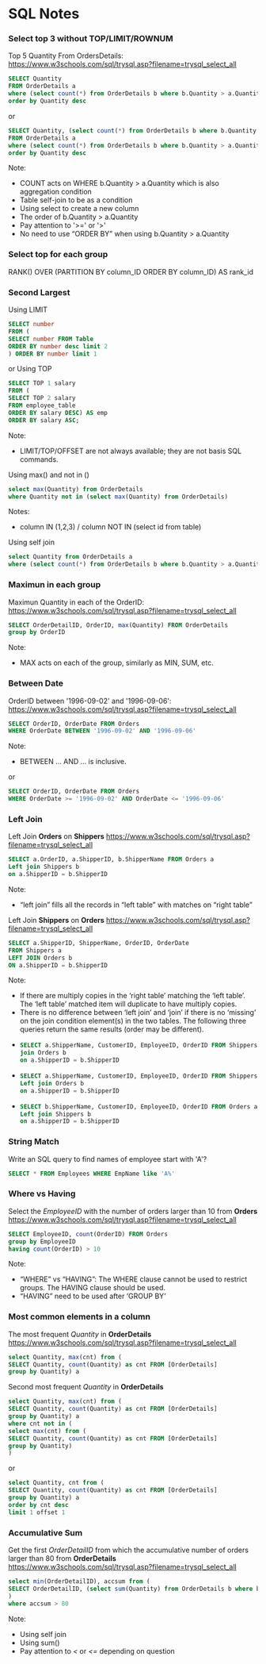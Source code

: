 SQL Notes
==========

### Select top 3 without TOP/LIMIT/ROWNUM

Top 5 Quantity From OrdersDetails:
https://www.w3schools.com/sql/trysql.asp?filename=trysql_select_all

```sql
SELECT Quantity 
FROM OrderDetails a
where (select count(*) from OrderDetails b where b.Quantity > a.Quantity) < 3
order by Quantity desc
```
or 

```sql
SELECT Quantity, (select count(*) from OrderDetails b where b.Quantity > a.Quantity) as rnk 
FROM OrderDetails a
where (select count(*) from OrderDetails b where b.Quantity > a.Quantity) < 3
order by Quantity desc
```
Note: 
  - COUNT acts on WHERE b.Quantity > a.Quantity which is also aggregation condition 
  - Table self-join to be as a condition
  - Using select to create a new column
  - The order of b.Quantity > a.Quantity
  - Pay attention to '>=' or '>'
  - No need to use “ORDER BY” when using b.Quantity > a.Quantity

### Select top for each group

RANK() OVER (PARTITION BY column_ID ORDER BY column_ID) AS rank_id

### Second Largest 

Using LIMIT

```sql
SELECT number
FROM (
SELECT number FROM Table
ORDER BY number desc limit 2
) ORDER BY number limit 1
```

or Using TOP

```sql
SELECT TOP 1 salary   
FROM (  
SELECT TOP 2 salary  
FROM employee_table  
ORDER BY salary DESC) AS emp  
ORDER BY salary ASC;

```

Note:
  - LIMIT/TOP/OFFSET are not always available; they are not basis SQL commands. 

Using max() and not in ()

```sql
select max(Quantity) from OrderDetails
where Quantity not in (select max(Quantity) from OrderDetails)
```

Notes:
  - column IN (1,2,3) / column NOT IN (select id from table)

Using self join

```sql
select Quantity from OrderDetails a
where (select count(*) from OrderDetails b where b.Quantity > a.Quantity) = 1
```

### Maximun in each group

Maximun Quantity in each of the OrderID:
https://www.w3schools.com/sql/trysql.asp?filename=trysql_select_all

```sql
SELECT OrderDetailID, OrderID, max(Quantity) FROM OrderDetails
group by OrderID
```

Note: 
  - MAX acts on each of the group, similarly as MIN, SUM, etc. 
  
### Between Date

OrderID between '1996-09-02' and '1996-09-06':
https://www.w3schools.com/sql/trysql.asp?filename=trysql_select_all

```sql
SELECT OrderID, OrderDate FROM Orders
WHERE OrderDate BETWEEN '1996-09-02' AND '1996-09-06'
```

Note:
  - BETWEEN ... AND ... is inclusive.

or 

```sql
SELECT OrderID, OrderDate FROM Orders
WHERE OrderDate >= '1996-09-02' AND OrderDate <= '1996-09-06'
```

### Left Join

Left Join **Orders** on **Shippers**
https://www.w3schools.com/sql/trysql.asp?filename=trysql_select_all

```sql
SELECT a.OrderID, a.ShipperID, b.ShipperName FROM Orders a
Left join Shippers b
on a.ShipperID = b.ShipperID
```

Note:
  - “left join” fills all the records in “left table” with matches on “right table”
  

Left Join **Shippers** on **Orders**
https://www.w3schools.com/sql/trysql.asp?filename=trysql_select_all

```sql
SELECT a.ShipperID, ShipperName, OrderID, OrderDate
FROM Shippers a
LEFT JOIN Orders b
ON a.ShipperID = b.ShipperID
```

Note:
  - If there are multiply copies in the ‘right table’ matching the ‘left table’. The ‘left table’ matched item will duplicate to have multiply copies.
  - There is no difference between ‘left join’ and ‘join’ if there is no ‘missing’ on the join condition element(s) in the two tables. The following three queries return the same results (order may be different).
  - ```sql
	SELECT a.ShipperName, CustomerID, EmployeeID, OrderID FROM Shippers a
	join Orders b
	on a.ShipperID = b.ShipperID
    ```
  - ```sql
	SELECT a.ShipperName, CustomerID, EmployeeID, OrderID FROM Shippers a
	Left join Orders b
	on a.ShipperID = b.ShipperID
    ```
  - ```sql
	SELECT b.ShipperName, CustomerID, EmployeeID, OrderID FROM Orders a
	Left join Shippers b
	on a.ShipperID = b.ShipperID
    ```

### String Match

Write an SQL query to find names of employee start with 'A'?

```sql
SELECT * FROM Employees WHERE EmpName like 'A%'
```

### Where vs Having

Select the *EmployeeID* with the number of orders larger than 10 from **Orders**
https://www.w3schools.com/sql/trysql.asp?filename=trysql_select_all

```sql
SELECT EmployeeID, count(OrderID) FROM Orders
group by EmployeeID
having count(OrderID) > 10
```

Note:
  - “WHERE” vs “HAVING”: The WHERE clause cannot be used to restrict groups. The HAVING clause should be used.
  - “HAVING” need to be used after ‘GROUP BY’
  
### Most common elements in a column

The most frequent *Quantity* in **OrderDetails**
https://www.w3schools.com/sql/trysql.asp?filename=trysql_select_all

```sql
select Quantity, max(cnt) from (
SELECT Quantity, count(Quantity) as cnt FROM [OrderDetails]
group by Quantity) a
```

Second most frequent *Quantity* in **OrderDetails**
```sql
select Quantity, max(cnt) from (
SELECT Quantity, count(Quantity) as cnt FROM [OrderDetails]
group by Quantity) a
where cnt not in (
select max(cnt) from (
SELECT Quantity, count(Quantity) as cnt FROM [OrderDetails]
group by Quantity)
)
```
or
```sql
select Quantity, cnt from (
SELECT Quantity, count(Quantity) as cnt FROM [OrderDetails]
group by Quantity) a
order by cnt desc
limit 1 offset 1
```

### Accumulative Sum 

Get the first *OrderDetailID* from which the accumulative number of orders larger than 80 from **OrderDetails**
https://www.w3schools.com/sql/trysql.asp?filename=trysql_select_all

```sql
select min(OrderDetailID), accsum from (
SELECT OrderDetailID, (select sum(Quantity) from OrderDetails b where b.OrderDetailID <= a.OrderDetailID) as accsum FROM OrderDetails a
)
where accsum > 80
```

Note:
  - Using self join
  - Using sum()
  - Pay attention to *<* or *<=* depending on question
